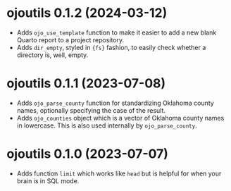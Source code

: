 # ojoutils 0.1.2 (2024-03-12)

- Adds `ojo_use_template` function to make it easier to add a new blank Quarto report to a project repository.
- Adds `dir_empty`, styled in `{fs}` fashion, to easily check whether a directory is, well, empty.

# ojoutils 0.1.1 (2023-07-08)

- Adds `ojo_parse_county` function for standardizing Oklahoma county names, optionally specifying the case of the result.
- Adds `ojo_counties` object which is a vector of Oklahoma county names in lowercase. This is also used internally by `ojo_parse_county`.

# ojoutils 0.1.0 (2023-07-07)

- Adds function `limit` which works like `head` but is helpful for when your brain is in SQL mode.
